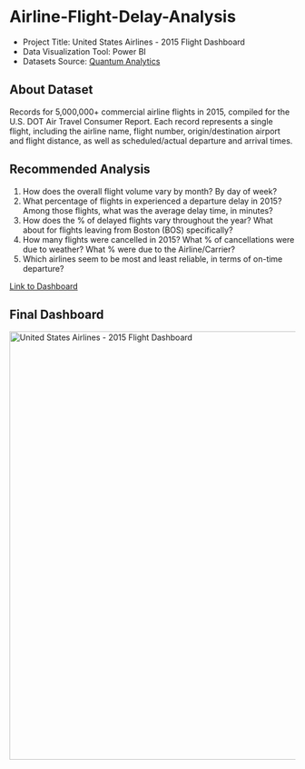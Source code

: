# Airline-Flight-Delay-Analysis

- Project Title: United States Airlines - 2015 Flight Dashboard
- Data Visualization Tool: Power BI
- Datasets Source: [Quantum Analytics](https://quantumanalyticsco.org/)

## About Dataset
Records for 5,000,000+ commercial airline flights in 2015, compiled for the U.S. DOT Air Travel Consumer Report. Each record represents a single flight, including the airline name, flight number, origin/destination airport and flight distance, as well as scheduled/actual departure and arrival times.

## Recommended Analysis
1. How does the overall flight volume vary by month? By day of week?
2. What percentage of flights in experienced a departure delay in 2015? Among those flights, what was the average delay time, in minutes?
3. How does the % of delayed flights vary throughout the year? What about for flights leaving from Boston (BOS) specifically?
4. How many flights were cancelled in 2015? What % of cancellations were due to weather? What % were due to the Airline/Carrier?
5. Which airlines seem to be most and least reliable, in terms of on-time departure?

[Link to Dashboard](https://app.powerbi.com/view?r=eyJrIjoiMmNjZjBmNzktYzE0OS00YmJmLWJiZjctNmQ4MjE5NzRhYWRmIiwidCI6IjZkNjgxOGU4LTJmYjctNDY3Zi04MzEyLTU3MmMwYWQ1Y2YzZCJ9)

## Final Dashboard

<img width="754" alt="United States Airlines - 2015 Flight Dashboard" src="https://github.com/user-attachments/assets/3b0e1e58-0fab-4c5a-9709-86cc133e50d1">


